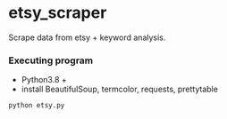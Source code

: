 # etsy_scraper
Scrape data from etsy + keyword analysis.



### Executing program

* Python3.8 + 
* install BeautifulSoup, termcolor, requests, prettytable
```
python etsy.py
```
